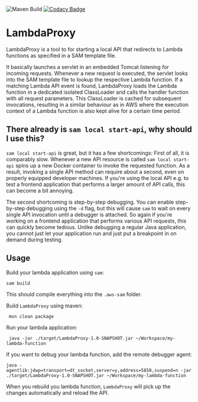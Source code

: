![Maven Build](https://github.com/0x4a616e/LambdaProxy/workflows/Maven%20Build/badge.svg?branch=master)
[![Codacy Badge](https://app.codacy.com/project/badge/Grade/d1f460ec6cc24210b281d0c3da8ef385)](https://www.codacy.com/manual/0x4a616e/LambdaProxy?utm_source=github.com&amp;utm_medium=referral&amp;utm_content=0x4a616e/LambdaProxy&amp;utm_campaign=Badge_Grade)

# LambdaProxy

LambdaProxy is a tool to for starting a local API that redirects to Lambda functions as specified in a SAM template file.

It basically launches a servlet in an embedded Tomcat listening for incoming requests. Whenever a new request is executed,
the servlet looks into the SAM template file to lookup the respective Lambda function. If a matching Lambda API event
is found, LambdaProxy loads the Lambda function in a dedicated isolated ClassLoader and calls the handler function with all request
parameters. This ClassLoader is cached for subsequent invocations, resulting in a similar behaviour as in AWS where the
execution context of a Lambda function is also kept alive for a certain time period.

## There already is `sam local start-api`, why should I use this?

`sam local start-api` is great, but it has a few shortcomings: First of all, it is comparably slow. Whenever a new API resource
is called `sam local start-api` spins up a new Docker container to invoke the requested function. As a result, invoking
a single API method can require about a second, even on properly equipped developer machines. If you're using the
local API e.g. to test a frontend application that performs a larger amount of API calls, this can become a bit annoying.

The second shortcoming is step-by-step debugging. You can enable step-by-step debugging using the `-d` flag, but this will
cause `sam` to wait on every single API invocation until a debugger is attached. So again if you're working on a frontend
application that performs various API requests, this can quickly become tedious. Unlike debugging a regular Java
application, you cannot just let your application run and just put a breakpoint in on demand during testing.

## Usage

Build your lambda application using `sam`:

    sam build
    
 This should compile everything into the `.aws-sam` folder.
 
 Build `LambdaProxy` using maven:
 
     mvn clean package
     
 Run your lambda application:
 
     java -jar ./target/LambdaProxy-1.0-SNAPSHOT.jar ~/Workspace/my-lambda-function
     
 If you want to debug your lambda function, add the remote debugger agent:
 
    java -agentlib:jdwp=transport=dt_socket,server=y,address=5858,suspend=n -jar ./target/LambdaProxy-1.0-SNAPSHOT.jar ~/Workspace/my-lambda-function

When you rebuild you lambda function, `LambdaProxy` will pick up the changes automatically and reload the API.
